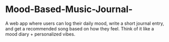 # Mood-Based-Music-Journal-
A web app where users can log their daily mood, write a short journal entry, and get a recommended song based on how they feel. Think of it like a mood diary + personalized vibes.
